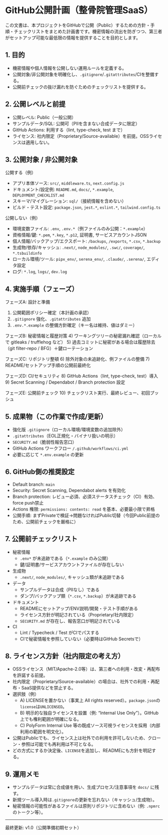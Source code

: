 # GitHub公開計画（整骨院管理SaaS）

この文書は、本プロジェクトをGitHubで公開（Public）するための方針・手順・チェックリストをまとめた計画書です。機密情報の流出を防ぎつつ、第三者がセットアップ可能な最低限の情報を提供することを目的とします。

## 1. 目的
- 機密情報や個人情報を公開しない運用ルールを定義する。
- 公開対象/非公開対象を明確化し、`.gitignore`/`.gitattributes`/CIを整備する。
- 公開前チェックの抜け漏れを防ぐためのチェックリストを提供する。

## 2. 公開レベルと前提
- 公開レベル: Public（一般公開）
- サンプルデータ/SQL: 公開可（PIIを含まない合成データに限定）
- GitHub Actions: 利用する（lint, type-check, test まで）
- ライセンス: 社内限定（Proprietary/Source-available）を前提。OSSライセンスは適用しない。

## 3. 公開対象 / 非公開対象

公開する（例）
- アプリ本体ソース: `src/`, `middleware.ts`, `next.config.js`
- ドキュメント/設定例: `README.md`, `docs/`, `*.example`, `DEPLOYMENT_CHECKLIST.md`
- スキーマ/マイグレーション: `sql/`（接続情報を含めない）
- ビルド・テスト設定: `package.json`, `jest.*`, `eslint.*`, `tailwind.config.ts`

公開しない（例）
- 環境変数ファイル: `.env`, `.env.*`（例ファイルのみ公開：`*.example`）
- 資格情報/鍵: `*.pem`, `*.key`, `*.p12`, 証明書, サービスアカウントJSON
- 個人情報/バックアップ/エクスポート: `/backups`, `/exports`, `*.csv`, `*.backup`
- 生成物/依存/キャッシュ: `.next/`, `node_modules/`, `.swc/`, `coverage/`, `*.tsbuildinfo`
- ローカル環境/ツール: `pipx_env/`, `serena_env/`, `.claude/`, `.serena/`, エディタ設定
- ログ: `*.log`, `logs/`, `dev.log`

## 4. 実施手順（フェーズ）

フェーズA: 設計と準備
1) 公開範囲ポリシー確定（本計画の承認）
2) `.gitignore` 強化、`.gitattributes` 追加
3) `.env.*.example` の整備方針確定（キー名は維持、値はダミー）

フェーズB: 秘密情報と履歴対策
4) ワーキングツリーの秘密漏れ確認（ローカルで gitleaks / trufflehog など）
5) 過去コミットに秘密がある場合は履歴除去（git filter-repo / BFG）＋鍵ローテーション

フェーズC: リポジトリ整頓
6) 除外対象の未追跡化、例ファイルの整備
7) README/セットアップ手順の公開前最終化

フェーズD: CI/セキュリティ
8) GitHub Actions（lint, type-check, test）導入
9) Secret Scanning / Dependabot / Branch protection 設定

フェーズE: 公開前チェック
10) チェックリスト実行、最終レビュー、初回プッシュ

## 5. 成果物（この作業で作成/更新）
- 強化版 `.gitignore`（ローカル環境/環境変数の追加除外）
- `.gitattributes`（EOL正規化・バイナリ扱いの明示）
- `SECURITY.md`（脆弱性報告窓口）
- GitHub Actions ワークフロー `/.github/workflows/ci.yml`
- 必要に応じて `*.env.example` の更新

## 6. GitHub側の推奨設定
- Default branch: `main`
- Security: Secret Scanning, Dependabot alerts を有効化
- Branch protection: レビュー必須、必須ステータスチェック（CI）有効、force push禁止
- Actions 権限: `permissions: contents: read` を基本、必要最小限で昇格
- 公開手順: まずPrivateで検証→問題なければPublic切替（今回Public前提のため、公開前チェックを厳格に）

## 7. 公開前チェックリスト
- 秘密情報
  - `.env*` が未追跡である（`*.example` のみ公開）
  - 鍵/証明書/サービスアカウントファイルが存在しない
- 生成物
  - `.next/`, `node_modules/`, キャッシュ類が未追跡である
- データ
  - サンプルデータは合成（PIIなし）である
  - ダンプ/バックアップ類（`*.csv`, `*.backup`）が未追跡である
- ドキュメント
  - READMEにセットアップ/ENV説明/開発・テスト手順がある
  - ライセンス方針が明記されている（Proprietary/社内限定）
  - `SECURITY.md` が存在し、報告窓口が明記されている
- CI
  - Lint / Typecheck / Test がCIでパスする
  - CIで秘密情報を参照していない（必要時はGitHub Secretsで）

## 8. ライセンス方針（社内限定の考え方）
- OSSライセンス（MIT/Apache-2.0等）は、第三者への利用・改変・再配布を許諾する前提。
- 社内限定（Proprietary/Source-available）の場合は、社外での利用・再配布・SaaS提供などを禁止する。
- 選択肢（例）
  - A) LICENSEを置かない（事実上 All rights reserved）。`package.json`の`license`は`UNLICENSED`。
  - B) 明示的な独自ライセンスを設置（例: “Internal Use Only”）。GitHub上でも権利範囲が明確になる。
  - C) PolyForm Internal Use 等の既成ソース可視ライセンスを採用（内部利用の範囲を明文化）。
- 公開はPublicでも、ライセンス上は社外での利用を許可しないため、クローン・参照は可能でも再利用は不可となる。
- どの方式にするか決定後、`LICENSE`を追加し、READMEにも方針を明記する。

## 9. 運用メモ
- サンプルデータは常に合成値を用い、生成プロセス/注意事項を `docs/` に残す。
- 新規ツール導入時は`.gitignore`の更新を忘れない（キャッシュ/生成物）。
- 秘密情報の可能性があるファイルは原則リポジトリに含めない（例: `.npmrc`のトークン等）。

---
最終更新: v1.0（公開準備初期セット）

